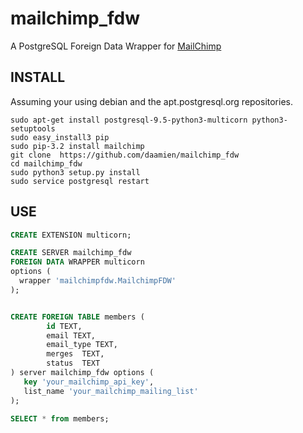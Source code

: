 # mailchimp_fdw
A PostgreSQL Foreign Data Wrapper for [MailChimp](https://mailchimp.com/)




## INSTALL

Assuming your using debian and the apt.postgresql.org repositories.

```
sudo apt-get install postgresql-9.5-python3-multicorn python3-setuptools
sudo easy_install3 pip
sudo pip-3.2 install mailchimp
git clone  https://github.com/daamien/mailchimp_fdw
cd mailchimp_fdw
sudo python3 setup.py install
sudo service postgresql restart
```




## USE

```sql
CREATE EXTENSION multicorn;

CREATE SERVER mailchimp_fdw
FOREIGN DATA WRAPPER multicorn
options (
  wrapper 'mailchimpfdw.MailchimpFDW'
);


CREATE FOREIGN TABLE members (
        id TEXT,
        email TEXT,
        email_type TEXT,
        merges  TEXT,
        status  TEXT
) server mailchimp_fdw options (
   key 'your_mailchimp_api_key',
   list_name 'your_mailchimp_mailing_list'
);

SELECT * from members;


```
